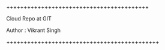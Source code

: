 +++++++++++++++++++++++++++++++++++++++++

Cloud Repo at GIT 




Author : Vikrant Singh


++++++++++++++++++++++++++++++++++++++++++++
